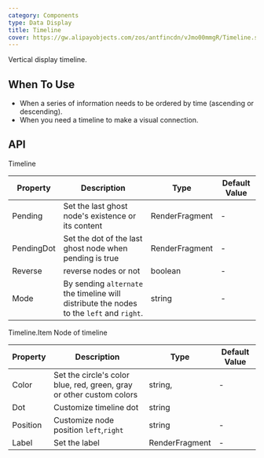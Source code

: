 ```yaml
---
category: Components
type: Data Display
title: Timeline
cover: https://gw.alipayobjects.com/zos/antfincdn/vJmo00mmgR/Timeline.svg
---
```


Vertical display timeline.

## When To Use

- When a series of information needs to be ordered by time (ascending or descending).
- When you need a timeline to make a visual connection.


## API

Timeline

| Property | Description | Type | Default Value |
| --- | --- | --- | --- |
| Pending | Set the last ghost node's existence or its content | RenderFragment        | -         |
| PendingDot   | Set the dot of the last ghost node when pending is true| RenderFragment  |-    |
| Reverse | reverse nodes or not | boolean         |-       |
| Mode |By sending `alternate` the timeline will distribute the nodes to the `left` and `right`.| string  | -  |

Timeline.Item
Node of timeline

| Property | Description | Type | Default Value |
| --- | --- | --- | --- |
| Color | Set the circle's color blue, red, green, gray or other custom colors | string,         | -         |
| Dot   | Customize timeline dot| string         |
| Position | Customize node position `left`,`right`| string         |-       |
| Label |Set the label | RenderFragment  | -  |